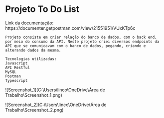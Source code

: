 <h1>Projeto To Do List</h1>


<p>Link da documentação: https://documenter.getpostman.com/view/21551951/VUxKTp6c</p>

```
Projeto consiste em criar relação do banco de dados, com o back end, por meio do consumo da API. Neste projeto criei diversos endpoints da API que se comunicavam com o banco de dados, pegando, criando e alterando dados da mesma.

Tecnologias utilizadas:
Javascript
API Restful
MySQL
Postman
Typescript

```




![Screenshot_1](C:\Users\linco\OneDrive\Área de Trabalho\Screenshot_1.png)

![Screenshot_2](C:\Users\linco\OneDrive\Área de Trabalho\Screenshot_2.png)